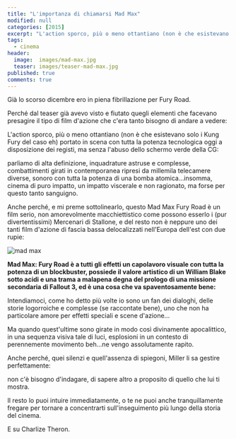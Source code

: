 ```yaml
---
title: "L'importanza di chiamarsi Mad Max"
modified: null
categories: [2015]
excerpt: "L'action sporco, più o meno ottantiano (non è che esistevano solo i Kung Fury del caso eh) portato in scena con tutta la potenza tecnologica oggi a disposizione dei registi... "
tags:
  - cinema
header:  
  image:  images/mad-max.jpg
  teaser: images/teaser-mad-max.jpg
published: true
comments: true
---
```


Già lo scorso dicembre ero in piena fibrillazione per Fury Road.

Perché dal teaser già avevo visto e fiutato quegli elementi che facevano presagire il tipo di film d'azione che c'era tanto bisogno di andare a vedere:

L'action sporco, più o meno ottantiano (non è che esistevano solo i Kung Fury del caso eh) portato in scena con tutta la potenza tecnologica oggi a disposizione dei registi, ma senza l'abuso dello schermo verde della CG:

parliamo di alta definizione, inquadrature astruse e complesse, combattimenti girati in contemporanea ripresi da millemila telecamere diverse, sonoro con tutta la potenza di una bomba atomica...insomma, cinema di puro impatto, un impatto viscerale e non ragionato, ma forse per questo tanto sanguigno.

Anche perché, e mi preme sottolinearlo, questo Mad Max Fury Road è un film serio, non amorevolmente macchiettistico come possono esserlo i (pur divertentissimi) Mercenari di Stallone, e del resto non è neppure uno dei tanti film d'azione di fascia bassa delocalizzati nell'Europa dell'est con due rupie:

<img src ="http://4.bp.blogspot.com/-EW3b-6_n5TI/VXvn-xjQz7I/AAAAAAAAMJI/9tzIKZSARqM/s1600/Mad-Max4.jpg" alt="mad max"> 

**Mad Max: Fury Road è a tutti gli effetti un capolavoro visuale con tutta la potenza di un blockbuster, possiede il valore artistico di un William Blake sotto acidi e una trama a malapena degna del prologo di una missione secondaria di Fallout 3, ed è una cosa che va spaventosamente bene:**

Intendiamoci, come ho detto più volte io sono un fan dei dialoghi, delle storie logorroiche e complesse (se raccontate bene), uno che non ha particolare amore per effetti speciali e scene d'azione...

Ma quando quest'ultime sono girate in modo così divinamente apocalittico, in una sequenza visiva tale di luci, esplosioni in un contesto di perennemente movimento beh...ne vengo assolutamente rapito.

Anche perché, quei silenzi e quell'assenza di spiegoni, Miller li sa gestire perfettamente:

non c'è bisogno d'indagare, di sapere altro a proposito di quello che lui ti mostra.

Il resto lo puoi intuire immediatamente, o te ne puoi anche tranquillamente fregare per tornare a concentrarti sull'inseguimento più lungo della storia del cinema.

E su Charlize Theron.
